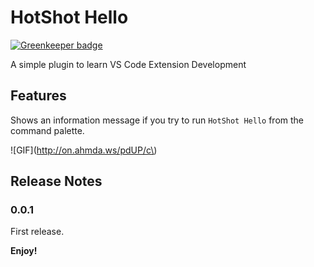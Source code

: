 # HotShot Hello

[![Greenkeeper badge](https://badges.greenkeeper.io/ahmadawais/shot.svg)](https://greenkeeper.io/)

A simple plugin to learn VS Code Extension Development

## Features

Shows an information message if you try to run `HotShot Hello` from the command palette.


\!\[GIF\]\(http://on.ahmda.ws/pdUP/c\)



## Release Notes

### 0.0.1

First release.

**Enjoy!**
